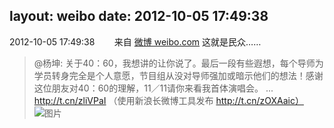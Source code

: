 layout: weibo
date: 2012-10-05 17:49:38
---
<meta name="referrer" content="no-referrer" />

2012-10-05 17:49:38  &nbsp;&nbsp;&nbsp;&nbsp;&nbsp;&nbsp; 来自 <a href="http://weibo.com/" rel="nofollow">微博 weibo.com</a>
这就是民众……
>  @杨坤: 关于40：60，我想讲的让你说了。最后一段有些遐想，每个导师为学员转身完全是个人意愿，节目组从没对导师强加或暗示他们的想法！感谢这位朋友对40：60的理解，11／11请你来看我首体演唱会。    ... http://t.cn/zliVPaI （使用新浪长微博工具发布 http://t.cn/zOXAaic） ​​​
>  ![图片](https://ww2.sinaimg.cn/large/4c13020cjw1dxi9fzwqs3j.jpg)

